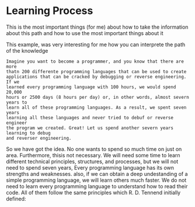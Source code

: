 # Learning Process

This is the most important things (for me)
about how to take the information about this path
and how to use the most important things about it


This example, was very interesting for me
how you can interprete the path of the knowledge


```
Imagine you want to become a programmer, and you know that there are more
thatn 200 differente programming languages that can be used to create
applications that can be cracked by debugging or reverse engineering. If we
learned every programming language with 100 hours, we would spend 20,000 
hours or 2500 days (8 hours per day) or, in other words, almost severn years to
learn all of these programming languages. As a result, we spent seven years
learning all these languages and never tried to debuf or reverse engineer
the program we created. Great! Let us spend another severn years learning to debug
and reverser engineering.
```

So we have got the idea. No one wants to spend so much time on just on area.
Furthermore, thisis not necessary. We will need some time to learn different technical
principles, structures, and processes, but we will not need to spend seven years, Every
programming language has its own strengths and weaknesses. also, if we can obtain 
a deep undestanding of a simple programming language, we will learn others much 
faster. We do not need to learn every programming language to understand how to read
their code. All of them follow the same principles which R. D. Tennend initially defined:




